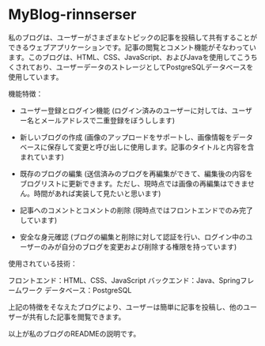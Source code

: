 # MyBlog-rinnserser

私のブログは、ユーザーがさまざまなトピックの記事を投稿して共有することができるウェブアプリケーションです。記事の閲覧とコメント機能がそなわっています。このブログは、HTML、CSS、JavaScript、およびJavaを使用してこうちくされており、ユーザーデータのストレージとしてPostgreSQLデータベースを使用しています。

機能特徴：

- ユーザー登録とログイン機能
  (ログイン済みのユーザーに対しては、ユーザー名とメールアドレスで二重登録をぼうしします)

- 新しいブログの作成
  (画像のアップロードをサポートし、画像情報をデータベースに保存して変更と呼び出しに使用します。記事のタイトルと内容を含まれています)

- 既存のブログの編集
  (送信済みのブログを再編集ができて、編集後の内容をブログリストに更新できます。ただし、現時点では画像の再編集はできません。時間があれば実装して見たいと思います)

- 記事へのコメントとコメントの削除
  (現時点ではフロントエンドでのみ完了しています)

- 安全な身元確認
  (ブログの編集と削除に対して認証を行い、ログイン中のユーザーのみが自分のブログを変更および削除する権限を持っています)

使用されている技術：

フロントエンド：HTML、CSS、JavaScript
バックエンド：Java、Springフレームワーク
データベース：PostgreSQL

上記の特徴をそなえたブログにより、ユーザーは簡単に記事を投稿し、他のユーザーが共有した記事を閲覧できます。

以上が私のブログのREADMEの説明です。
